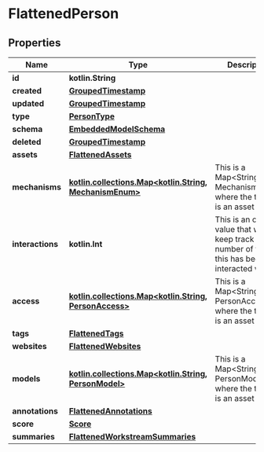 
# FlattenedPerson

## Properties
Name | Type | Description | Notes
------------ | ------------- | ------------- | -------------
**id** | **kotlin.String** |  | 
**created** | [**GroupedTimestamp**](GroupedTimestamp) |  | 
**updated** | [**GroupedTimestamp**](GroupedTimestamp) |  | 
**type** | [**PersonType**](PersonType) |  | 
**schema** | [**EmbeddedModelSchema**](EmbeddedModelSchema) |  |  [optional]
**deleted** | [**GroupedTimestamp**](GroupedTimestamp) |  |  [optional]
**assets** | [**FlattenedAssets**](FlattenedAssets) |  |  [optional]
**mechanisms** | [**kotlin.collections.Map&lt;kotlin.String, MechanismEnum&gt;**](MechanismEnum) | This is a Map&lt;String, MechanismEnum&gt; where the the key is an asset id. |  [optional]
**interactions** | **kotlin.Int** | This is an optional value that will keep track of the number of times this has been interacted with. |  [optional]
**access** | [**kotlin.collections.Map&lt;kotlin.String, PersonAccess&gt;**](PersonAccess) | This is a Map&lt;String, PersonAccess&gt; where the the key is an asset id. |  [optional]
**tags** | [**FlattenedTags**](FlattenedTags) |  |  [optional]
**websites** | [**FlattenedWebsites**](FlattenedWebsites) |  |  [optional]
**models** | [**kotlin.collections.Map&lt;kotlin.String, PersonModel&gt;**](PersonModel) | This is a Map&lt;String, PersonModel&gt;, where the the key is an asset id. |  [optional]
**annotations** | [**FlattenedAnnotations**](FlattenedAnnotations) |  |  [optional]
**score** | [**Score**](Score) |  |  [optional]
**summaries** | [**FlattenedWorkstreamSummaries**](FlattenedWorkstreamSummaries) |  |  [optional]



